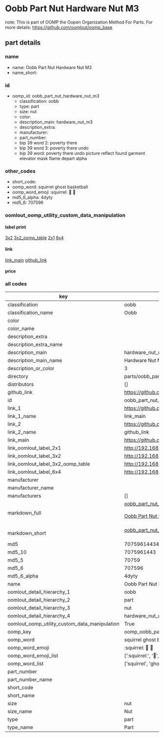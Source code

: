 # Oobb Part Nut Hardware Nut M3  

note: This is part of OOMP the Oopen Organization Method For Parts. For more details: https://github.com/oomlout/oomp_base

##  part details





### name
* name: Oobb Part Nut Hardware Nut M3
* name_short: 
### id
* oomp_id: oobb_part_nut_hardware_nut_m3
  * classification: oobb
  * type: part
  * size: nut
  * color: 
  * description_main: hardware_nut_m3
  * description_extra: 
  * manufacturer: 
  * part_number: 
  * bip 39 word 2: poverty there
  * bip 39 word 3: poverty there undo
  * bip 39 word: poverty there undo picture reflect found garment elevator mask flame depart alpha

### other_codes
* short_code: 
* oomp_word: squirrel ghost basketball
* oomp_word_emoji :squirrel: :ghost: :basketball:
* md5_6_alpha: 4dyty
* md5_6: 707596






### oomlout_oomp_utility_custom_data_manipulation
#### label print
[3x2](http://192.168.1.245:1112/?label=oomp%204dyty)
[3x2_oomp_table](http://192.168.1.107:1112/?label=oomp%204dyty)
[2x1](http://192.168.1.242:1112/?label=oomp%204dyty)
[6x4](http://192.168.1.55:1112/?label=oomp%204dyty)    

#### link

[link_main](https://github.com/oomlout/oomlout_oomp_current_version_messy/tree/main/parts/oobb_part_nut_hardware_nut_m3) [github_link](https://github.com/oomlout/oomlout_oomp_part_src/tree/main/parts/oobb_part_nut_hardware_nut_m3)                             

#### price







### all codes 
| key | value |  
| --- | --- |  
| classification | oobb |  
| classification_name | Oobb |  
| color |  |  
| color_name |  |  
| description_extra |  |  
| description_extra_name |  |  
| description_main | hardware_nut_m3 |  
| description_main_name | Hardware Nut M3 |  
| description_or_color | 3 |  
| directory | parts/oobb_part_nut_hardware_nut_m3 |  
| distributors | [] |  
| github_link | https://github.com/oomlout/oomlout_oomp_part_src/tree/main/parts/oobb_part_nut_hardware_nut_m3 |  
| id | oobb_part_nut_hardware_nut_m3 |  
| link_1 | https://github.com/oomlout/oomlout_oomp_current_version_messy/tree/main/parts/oobb_part_nut_hardware_nut_m3 |  
| link_1_name | link_main |  
| link_2 | https://github.com/oomlout/oomlout_oomp_part_src/tree/main/parts/oobb_part_nut_hardware_nut_m3 |  
| link_2_name | github_link |  
| link_main | https://github.com/oomlout/oomlout_oomp_current_version_messy/tree/main/parts/oobb_part_nut_hardware_nut_m3 |  
| link_oomlout_label_2x1 | http://192.168.1.242:1112/?label=oomp%204dyty |  
| link_oomlout_label_3x2 | http://192.168.1.245:1112/?label=oomp%204dyty |  
| link_oomlout_label_3x2_oomp_table | http://192.168.1.107:1112/?label=oomp%204dyty |  
| link_oomlout_label_6x4 | http://192.168.1.55:1112/?label=oomp%204dyty |  
| manufacturer |  |  
| manufacturer_name |  |  
| manufacturers | [] |  
| markdown_full | [oobb_part_nut_hardware_nut_m3](https://github.com/oomlout/oomlout_oomp_current_version_messy/tree/main/parts/oobb_part_nut_hardware_nut_m3)<br>[](https://github.com/oomlout/oomlout_oomp_current_version_messy/tree/main/parts/oobb_part_nut_hardware_nut_m3)<br>[Oobb Part Nut Hardware Nut M3](https://github.com/oomlout/oomlout_oomp_current_version_messy/tree/main/parts/oobb_part_nut_hardware_nut_m3)<br><br> |  
| markdown_short | [oobb_part_nut_hardware_nut_m3](https://github.com/oomlout/oomlout_oomp_current_version_messy/tree/main/parts/oobb_part_nut_hardware_nut_m3)<br><br> |  
| md5 | 707596144347ebfd70da1a45d9f81d48 |  
| md5_10 | 7075961443 |  
| md5_5 | 70759 |  
| md5_6 | 707596 |  
| md5_6_alpha | 4dyty |  
| name | Oobb Part Nut Hardware Nut M3 |  
| oomlout_detail_hierarchy_1 | oobb |  
| oomlout_detail_hierarchy_2 | part |  
| oomlout_detail_hierarchy_3 | nut |  
| oomlout_detail_hierarchy_4 | hardware_nut_m3 |  
| oomlout_oomp_utility_custom_data_manipulation | True |  
| oomp_key | oomp_oobb_part_nut_hardware_nut_m3 |  
| oomp_word | squirrel ghost basketball |  
| oomp_word_emoji | :squirrel: :ghost: :basketball: |  
| oomp_word_emoji_list | [':squirrel:', ':ghost:', ':basketball:'] |  
| oomp_word_list | ['squirrel', 'ghost', 'basketball'] |  
| part_number |  |  
| part_number_name |  |  
| short_code |  |  
| short_name |  |  
| size | nut |  
| size_name | Nut |  
| type | part |  
| type_name | Part |  

